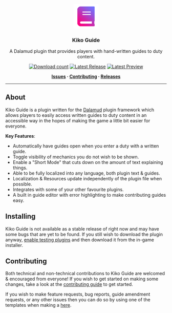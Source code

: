 <!-- Repository Header Begin -->
<div align="center">

<img src="./.assets/icon.png" alt="Kiko Guide Logo" width="15%">
  
### Kiko Guide
A Dalamud plugin that provides players with hand-written guides to duty content. 

[![Download count](https://img.shields.io/endpoint?url=https://vz32sgcoal.execute-api.us-east-1.amazonaws.com/KikoGuide)](https://github.com/BitsOfAByte/KikoGuide) 
[![Latest Release](https://img.shields.io/github/v/release/BitsOfAByte/KikoGuide?color=blue&label=Release)](https://github.com/BitsOfAByte/KikoGuide/releases/latest)
[![Latest Preview](https://img.shields.io/github/v/release/BitsOfAByte/KikoGuide?color=orange&include_prereleases&label=Testing)](https://github.com/BitsOfAByte/KikoGuide/releases/latest)

**[Issues](https://github.com/BitsOfAByte/KikoGuide/issues) · [Contributing](https://github.com/BitsOfAByte/KikoGuide/blob/main/CONTRIBUTING.md) · [Releases](https://github.com/BitsOfAByte/KikoGuide/releases/latest)**
  
</div>

---
<!-- Repository Header End -->

## About
Kiko Guide is a plugin written for the [Dalamud](https://github.com/goatcorp/Dalamud) plugin framework which allows players to easily access written guides to duty content in an accessible way in the hopes of making the game a little bit easier for everyone.

**Key Features**:
- Automatically have guides open when you enter a duty with a written guide.
- Toggle visibility of mechanics you do not wish to be shown.
- Enable a "Short Mode" that cuts down on the amount of text explaining things.
- Able to be fully localized into any language, both plugin text & guides.
- Localization & Resources update independently of the plugin file when possible.
- Integrates with some of your other favourite plugins.
- A built in guide editor with error highlighting to make contributing guides easy.

## Installing
Kiko Guide is not available as a stable release of right now and may have some bugs that are yet to be found. If you still wish to download the plugin anyway, [enable testing plugins](https://goatcorp.github.io/faq/dalamud_troubleshooting#q-how-do-i-enable-plugin-test-builds) and then download it from the in-game installer.

## Contributing
Both technical and non-technical contributions to Kiko Guide are welcomed & encouraged from everyone! If you wish to get started on making some changes, take a look at the [contributing guide](CONTRIBUTING.md) to get started. 

If you wish to make feature requests, bug reports, guide amendment requests, or any other issues then you can do so by using one of the templates when making a [here](https://github.com/BitsOfAByte/KikoGuide/issues/new/choose).
